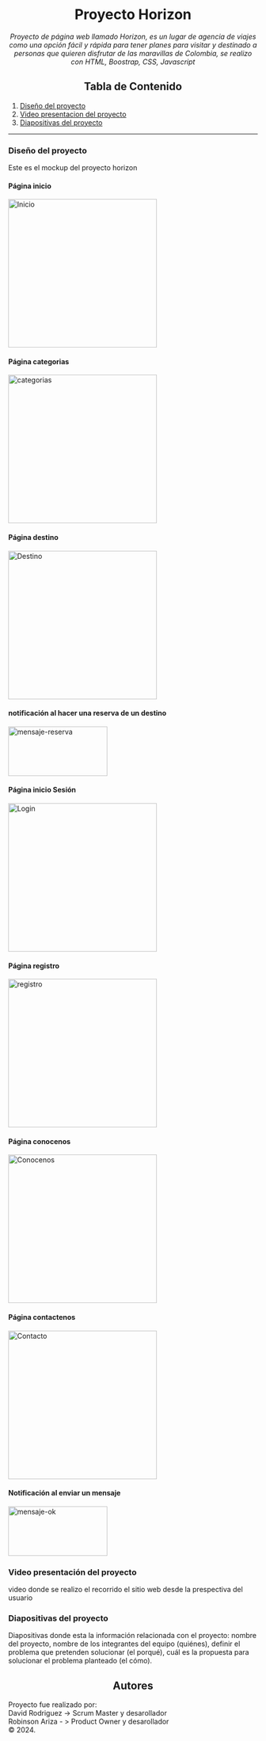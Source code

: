 <!-- Centrar el título -->
<h1 align="center">Proyecto Horizon</h1>
<!-- Subtítulo -->
<p align="center"><em>Proyecto de página web llamado Horizon, es un lugar de agencia de viajes como una opción fácil y rápida para tener planes para visitar y destinado a personas que quieren disfrutar de las maravillas de Colombia, se realizo con HTML, Boostrap, CSS, Javascript</em></p>

<!-- Tabla de Contenido -->
<h2 align="center">Tabla de Contenido</h2>

1. [Diseño del proyecto](#diseño-proyecto)
2. [Video presentacion del proyecto](#video-proyecto)
3. [Diapositivas del proyecto](#diapositivas-proyecto)

<!-- Separador -->
<hr>
<!-- Contenido de cada sección -->
<div id='diseño-proyecto' />
<h3>Diseño del proyecto</h3>
<p>Este es el mockup del proyecto horizon</p>
  <h4>Página inicio</h4>
  <img src="https://i.ibb.co/52rws4S/Inicio.png" alt="Inicio" border="0" height = "300px" width= "300px">
  <h4>Página categorias</h4>
  <img src="https://i.ibb.co/88H3npv/categorias.png" alt="categorias" border="0" height = "300px" width= "300px">
  <h4>Página destino</h4>
  <img src="https://i.ibb.co/4p1DVHG/Destino.png" alt="Destino" border="0" height = "300px" width= "300px">
  <h4>notificación al hacer una reserva de un destino</h4>
  <img src="https://i.ibb.co/prhs1J9/mensaje-reserva.png" alt="mensaje-reserva" border="0" height = "100px" width= "200px">
   <h4>Página inicio Sesión</h4>
  <img src="https://i.ibb.co/LvLFqz5/Login.png" alt="Login" border="0" height = "300px" width= "300px" >
  <h4>Página registro</h4>
  <img src="https://i.ibb.co/r51JjWM/Registro.png" alt="registro" border="0" height = "300px" width= "300px" >
  <h4>Página conocenos</h4>
  <img src="https://i.ibb.co/tZmdNJS/Conocenos.png" alt="Conocenos" border="0" height = "300px" width= "300px">
  <h4>Página contactenos</h4>
  <img src="https://i.ibb.co/vv5t6GZ/Contacto.png" alt="Contacto" border="0" height = "300px" width= "300px">
  <h4>Notificación al enviar un mensaje</h4>
    <img src="https://i.ibb.co/0c1rsDN/mensaje-ok.png" alt="mensaje-ok" border="0" height = "100px" width= "200px" >
<div id='video-proyecto' />
<h3>Video presentación del proyecto</h3>
<p>video donde se realizo el recorrido el sitio web desde la prespectiva del usuario</p>
  <div id='diapositivas-proyecto' />
<h3>Diapositivas del proyecto</h3>
    <p>Diapositivas donde esta la información relacionada con el proyecto: nombre del
proyecto, nombre de los integrantes del equipo
(quiénes), definir el problema que pretenden solucionar
(el porqué), cuál es la propuesta para solucionar el
problema planteado (el cómo).</p>
<!-- Subtítulo de Autor -->
<h2 align="center">Autores</h2>
<p>Proyecto fue realizado por: <br/>
David Rodriguez -> Scrum Master y desarollador<br/>
Robinson Ariza - > Product Owner y desarollador<br/>
  © 2024.</p>
